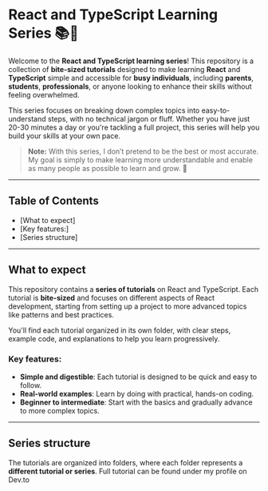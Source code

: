 # React and TypeScript Learning Series 📚🚀

Welcome to the **React and TypeScript learning series**! This repository is a collection of **bite-sized tutorials** designed to make learning **React** and **TypeScript** simple and accessible for **busy individuals**, including **parents**, **students**, **professionals**, or anyone looking to enhance their skills without feeling overwhelmed.

This series focuses on breaking down complex topics into easy-to-understand steps, with no technical jargon or fluff. Whether you have just 20-30 minutes a day or you're tackling a full project, this series will help you build your skills at your own pace.

> **Note:** With this series, I don’t pretend to be the best or most accurate. My goal is simply to make learning more understandable and enable as many people as possible to learn and grow. 🚀

---

## Table of Contents

- [What to expect]
- [Key features:]
- [Series structure]

---

## What to expect

This repository contains a **series of tutorials** on React and TypeScript. Each tutorial is **bite-sized** and focuses on different aspects of React development, starting from setting up a project to more advanced topics like patterns and best practices.

You'll find each tutorial organized in its own folder, with clear steps, example code, and explanations to help you learn progressively.

### Key features:
- **Simple and digestible**: Each tutorial is designed to be quick and easy to follow.
- **Real-world examples**: Learn by doing with practical, hands-on coding.
- **Beginner to intermediate**: Start with the basics and gradually advance to more complex topics.

---

## Series structure

The tutorials are organized into folders, where each folder represents a **different tutorial or series**. Full tutorial can be found under my profile on Dev.to